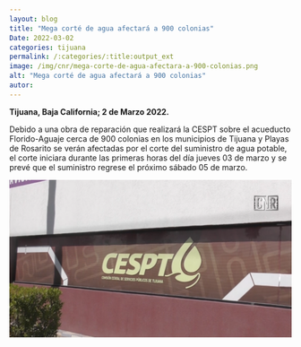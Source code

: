 ```yaml
---
layout: blog
title: "Mega corté de agua afectará a 900 colonias"
Date: 2022-03-02
categories: tijuana
permalink: /:categories/:title:output_ext
image: /img/cnr/mega-corte-de-agua-afectara-a-900-colonias.png
alt: "Mega corté de agua afectará a 900 colonias"
autor:
---
```


**Tijuana, Baja California; 2 de Marzo 2022.** 

Debido a una obra de reparación que realizará la CESPT sobre el acueducto Florido-Aguaje cerca de 900 colonias en los municipios de Tijuana y Playas de Rosarito se verán afectadas por el corte del suministro de agua potable, el corte iniciara durante las primeras horas del día jueves 03 de marzo y se prevé que el suministro regrese el próximo sábado 05 de marzo.

<div id="carouselExampleSlidesOnly" class="carousel slide" data-ride="carousel">
  <div class="carousel-inner">
    <div class="carousel-item active">
       <img class="d-block w-100" src="/img/cnr/mega-corte-de-agua-afectara-a-900-colonias.png" loading="lazy"  alt="Mega corté de agua afectará a 900 colonias">
    </div>
  </div>
</div>